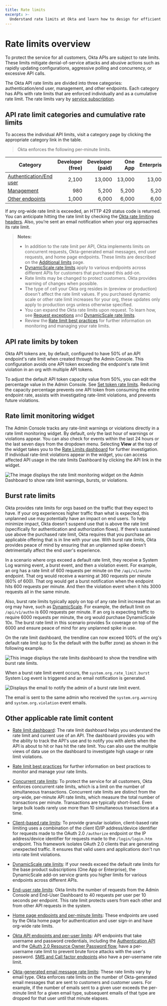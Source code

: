 ```yaml
---
title: Rate limits
excerpt: >-
  Understand rate limits at Okta and learn how to design for efficient use of resources
---
```


# Rate limits overview

To protect the service for all customers, Okta APIs are subject to rate limits. These limits mitigate denial-of-service attacks and abusive actions such as rapidly updating configurations, aggressive polling and concurrency, or excessive API calls.

The Okta API rate limits are divided into three categories: authentication/end user, management, and other endpoints. Each category has APIs with rate limits that are enforced individually and as a cumulative rate limit. The rate limits vary by [service subscription](https://developer.okta.com/pricing/).

## API rate limit categories and cumulative rate limits

To access the individual API limits, visit a category page by clicking the appropriate category link in the table.

> Okta enforces the following per-minute limits.

| Category                                                          | Developer (free) | Developer (paid) | One App | Enterprise | Workforce identity    |
| ----------------------------------------------------------------- | ----------------:| ----------------:| -------:| ----------:| ---------------------:|
| [Authentication/End user](/docs/reference/rl-global-enduser/)     | 2,100            | 13,000           | 13,000  | 13,000     | 18,250                |
| [Management](/docs/reference/rl-global-mgmt/)                     | 980              | 5,200            | 5,200   | 5,200      | 7,000                 |
| [Other endpoints](/docs/reference/rl-global-other-endpoints/)     | 1,000            | 6,000            | 6,000   | 6,000      | 10,000                |

If any org-wide rate limit is exceeded, an HTTP 429 status code is returned. You can anticipate hitting the rate limit by checking the [Okta rate limiting headers](/docs/reference/rl-best-practices/#check-your-rate-limits-with-okta-s-rate-limit-headers). Also, you’re sent an email notification when your org approaches its rate limit.

> **Notes:**
>
> * In addition to the rate limit per API, Okta implements limits on concurrent requests, Okta-generated email messages, end user requests, and home page endpoints. These limits are described on the [Additional limits](/docs/reference/rl-additional-limits/) page.
> * [DynamicScale rate limits](/docs/reference/rl-dynamic-scale/) apply to various endpoints across different APIs for customers that purchased this add-on.
> * Rate limits may be changed to protect customers. Okta provides warning of changes when possible.
> * The type of cell your Okta org resides in (preview or production) doesn't affect the rate limit values. If you purchased dynamic scale or other rate limit increases for your org, these updates only apply to production orgs unless otherwise specified.
> * You can expand the Okta rate limits upon request. To learn how, see [Request exceptions](/docs/reference/rl-best-practices/#request-rate-limit-exceptions) and [DynamicScale rate limits](/docs/reference/rl-dynamic-scale/).
> * Review the [Rate limit best practices](/docs/reference/rl-best-practices/) for further information on monitoring and managing your rate limits.
>

## API rate limits by token

Okta API tokens are, by default, configured to have 50% of an API endpoint's rate limit when created through the Admin Console. This configuration avoids one API token exceeding the endpoint's rate limit violation in an org with multiple API tokens.

To adjust the default API token capacity value from 50%, you can edit the percentage value in the Admin Console. See [Set token rate limits](https://help.okta.com/okta_help.htm?id=ext_API#set-token-rate-limits). Reducing the capacity percentage prevents one API token from consuming the entire endpoint rate, assists with investigating rate-limit violations, and prevents future violations.

## Rate limit monitoring widget

The Admin Console tracks any rate-limit warnings or violations directly in a rate limit monitoring widget. By default, only the last hour of warnings or violations appear. You can also check for events within the last 24 hours or the last seven days from the dropdown menu. Selecting **View** at the top of the widget takes you to the [Rate Limits dashboard](/docs/reference/rl-dashboard/) for further investigation. If individual rate-limit violations appear in the widget, you can access affected API usage in the rate limits Dashboard by clicking the API link in the widget.

<div class="half">

![The image displays the rate limit monitoring widget on the Admin Dashboard to show rate limit warnings, bursts, or violations.](/img/rate-limits/rl-monitoring-widget.png)

</div>

## Burst rate limits

Okta provides rate limits for orgs based on the traffic that they expect to have. If your org experiences higher traffic than what is expected, this unplanned use may potentially have an impact on end users. To help minimize impact, Okta doesn't suspend use that is above the rate limit (specifically for authentication and authorization flows). If there’s sustained use above the purchased rate limit, Okta requires that you purchase an applicable offering that is in line with your use. With burst rate limits, Okta provides peace of mind by ensuring that an unplanned spike doesn't detrimentally affect the end user's experience.

In a scenario where orgs exceed a default rate limit, they receive a System Log warning event, a burst event, and then a violation event. For example, an org has a rate limit of 600 requests per minute on the `/api/v1/authn` endpoint. That org would receive a warning at 360 requests per minute (60% of 600). That org would get a burst notification when the endpoint hits 600 requests per minute. And then the violation event when it hits 3000 requests all in the same minute.

Also, burst rate limits typically apply on top of any rate limit increase that an org may have, such as [DynamicScale](/docs/reference/rl-dynamic-scale/). For example, the default limit on `/api/v1/authn` is 600 requests per minute. If an org is expecting traffic to require 6000 requests per minute, the org would purchase DynamicScale 10x. The burst rate limit in this scenario provides 5x coverage on top of the 6000 and ensure peace of mind for any unplanned spike in use.

On the rate limit dashboard, the trendline can now exceed 100% of the org's default rate limit (up to 5x the default with the buffer zone) as shown in the following example.

<div class="three-quarter">

![This image displays the rate limits dashboard to show the trendline with burst rate limits.](/img/rate-limits/rl_usage_over_time.png)

</div>

When a burst rate limit event occurs, the `system.org.rate_limit.burst` System Log event is triggered and an email notification is generated.

<div class="half">

![Displays the email to notify the admin of a burst rate limit event.](/img/rate-limits/BRLemail.png)

</div>

The email is sent to the same admin who received the `system.org.warning` and `system.org.violation` event emails.

## Other applicable rate limit content

* [Rate limit dashboard](/docs/reference/rl-dashboard/): The rate limit dashboard helps you understand the rate limit and current use of an API. The dashboard provides you with the ability to track the API's use and to notify you with alerts when the API is about to hit or has hit the rate limit. You can also use the multiple views of data use on the dashboard to investigate high usage or rate limit violations.

* [Rate limit best practices](/docs/reference/rl-best-practices/) for further information on best practices to monitor and manage your rate limits.

* [Concurrent rate limits](/docs/reference/rl-additional-limits/#concurrent-rate-limits): To protect the service for all customers, Okta enforces concurrent rate limits, which is a limit on the number of simultaneous transactions. Concurrent rate limits are distinct from the org-wide, per-minute API rate limits, which measure the total number of transactions per minute. Transactions are typically short-lived. Even large bulk loads rarely use more than 10 simultaneous transactions at a time.

* [Client-based rate limits](/docs/reference/rl-clientbased/): To provide granular isolation, client-based rate limiting uses a combination of the client ID/IP address/device identifier for requests made to the OAuth 2.0 `/authorize` endpoint or the IP address/device identifier for requests made to the `/login/login.htm` endpoint. This framework isolates OAuth 2.0 clients that are generating unexpected traffic. It ensures that valid users and applications don't run into rate limit violations.

* [DynamicScale rate limits](/docs/reference/rl-dynamic-scale/): If your needs exceed the default rate limits for the base product subscriptions (One App or Enterprise), the DynamicScale add-on service grants you higher limits for various endpoints across different APIs.

* [End-user rate limits](/docs/reference/rl-additional-limits/#end-user-rate-limits): Okta limits the number of requests from the Admin Console and End-User Dashboard to 40 requests per user per 10 seconds per endpoint. This rate limit protects users from each other and from other API requests in the system.

* [Home page endpoints and per-minute limits](/docs/reference/rl-additional-limits/#okta-home-page-endpoints-and-per-minute-limits): These endpoints are used by the Okta home page for authentication and user sign-in and have org-wide rate limits.

* [Okta API endpoints and per-user limits](/docs/reference/rl-additional-limits/#okta-api-endpoints-and-per-user-limits): API endpoints that take username and password credentials, including the [Authentication API](/docs/reference/api/authn/) and the [OAuth 2.0 Resource Owner Password flow](/docs/guides/implement-grant-type/ropassword/main/), have a per-username rate limit to prevent brute force attacks with the user's password. [SMS and Call factor endpoints](/docs/reference/rl-additional-limits/#sms-and-call-rate-limits) also have a per-username rate limit.

* [Okta-generated email message rate limits](/docs/reference/rl-additional-limits/#okta-generated-email-message-rate-limits): These rate limits vary by email type. Okta enforces rate limits on the number of Okta-generated email messages that are sent to customers and customer users. For example, if the number of emails sent to a given user exceeds the per-minute limit for a given email type, subsequent emails of that type are dropped for that user until that minute elapses.
